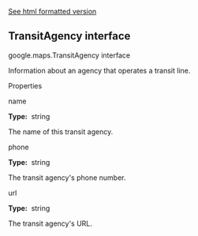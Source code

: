 [See html formatted version](https://huasofoundries.github.io/google-maps-documentation/TransitAgency.html)


TransitAgency interface
-----------------------

google.maps.TransitAgency interface

Information about an agency that operates a transit line.

Properties

name

**Type:**  string

The name of this transit agency.

phone

**Type:**  string

The transit agency's phone number.

url

**Type:**  string

The transit agency's URL.
